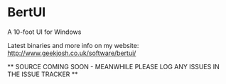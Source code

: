 BertUI
======

A 10-foot UI for Windows

Latest binaries and more info on my website: http://www.geekjosh.co.uk/software/bertui/

** SOURCE COMING SOON - MEANWHILE PLEASE LOG ANY ISSUES IN THE ISSUE TRACKER **
